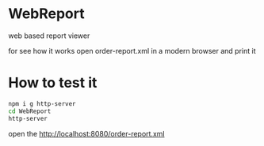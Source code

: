 # WebReport
web based report viewer 

for see how it works open order-report.xml in a modern browser and print it




# How to test it

```bash
npm i g http-server
cd WebReport
http-server 
```

open the [http://localhost:8080/order-report.xml](http://localhost:8080/order-report.xml)


